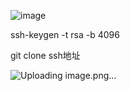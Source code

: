 
![image](https://github.com/user-attachments/assets/c2615aea-970e-42e6-8f6b-51f7d0768800)

ssh-keygen -t rsa -b 4096

git clone ssh地址

![Uploading image.png…]()

